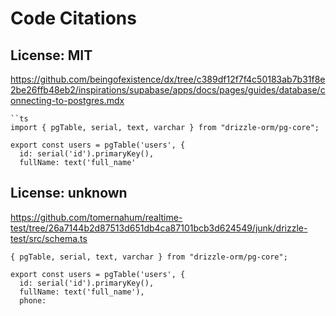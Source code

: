 # Code Citations

## License: MIT
https://github.com/beingofexistence/dx/tree/c389df12f7f4c50183ab7b31f8e2be26ffb48eb2/inspirations/supabase/apps/docs/pages/guides/database/connecting-to-postgres.mdx

```
``ts
import { pgTable, serial, text, varchar } from "drizzle-orm/pg-core";

export const users = pgTable('users', {
  id: serial('id').primaryKey(),
  fullName: text('full_name'
```


## License: unknown
https://github.com/tomernahum/realtime-test/tree/26a7144b2d87513d651db4ca87101bcb3d624549/junk/drizzle-test/src/schema.ts

```
{ pgTable, serial, text, varchar } from "drizzle-orm/pg-core";

export const users = pgTable('users', {
  id: serial('id').primaryKey(),
  fullName: text('full_name'),
  phone:
```

